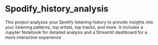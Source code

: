 # Spodify_history_analysis
This project analyzes your Spotify listening history to provide insights into your listening patterns, top artists, top tracks, and more. It includes a Jupyter Notebook for detailed analysis and a Streamlit dashboard for a more interactive experience

